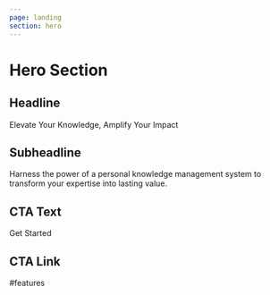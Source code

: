 ```yaml
---
page: landing
section: hero
---
```


# Hero Section

## Headline

Elevate Your Knowledge, Amplify Your Impact

## Subheadline

Harness the power of a personal knowledge management system to transform your expertise into lasting value.

## CTA Text

Get Started

## CTA Link

#features
